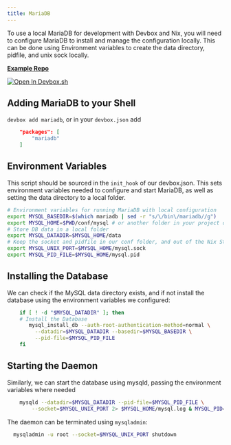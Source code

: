 ```yaml
---
title: MariaDB
---
```

To use a local MariaDB for development with Devbox and Nix, you will need to configure MariaDB to install and manage the configuration locally. This can be done using Environment variables to create the data directory, pidfile, and unix sock locally.

[**Example Repo**](https://github.com/jetpack-io/devbox/tree/main/examples/databases/mariadb)

[![Open In Devbox.sh](https://jetpack.io/img/devbox/open-in-devbox.svg)](https://devbox.sh/github.com/jetpack-io/devbox?folder=examples/databases/mariadb)

## Adding MariaDB to your Shell

`devbox add mariadb`, or in your `devbox.json` add

```json
    "packages": [
        "mariadb"
    ]
```

## Environment Variables

This script should be sourced in the `init_hook` of our devbox.json. This sets environment variables needed to configure and start MariaDB, as well as setting the data directory to a local folder. 

```bash
# Environment variables for running MariaDB with local configuration
export MYSQL_BASEDIR=$(which mariadb | sed -r "s/\/bin\/mariadb//g")
export MYSQL_HOME=$PWD/conf/mysql # or another folder in your project directory
# Store DB data in a local folder
export MYSQL_DATADIR=$MYSQL_HOME/data
# Keep the socket and pidfile in our conf folder, and out of the Nix Store
export MYSQL_UNIX_PORT=$MYSQL_HOME/mysql.sock
export MYSQL_PID_FILE=$MYSQL_HOME/mysql.pid
```

## Installing the Database
We can check if the MySQL data directory exists, and if not install the database using the environment variables we configured:

```bash
    if [ ! -d "$MYSQL_DATADIR" ]; then
    # Install the Database
       mysql_install_db --auth-root-authentication-method=normal \
         --datadir=$MYSQL_DATADIR --basedir=$MYSQL_BASEDIR \
         --pid-file=$MYSQL_PID_FILE
    fi
```

## Starting the Daemon
Similarly, we can start the database using mysqld, passing the environment variables where needed

```bash
    mysqld --datadir=$MYSQL_DATADIR --pid-file=$MYSQL_PID_FILE \
	    --socket=$MYSQL_UNIX_PORT 2> $MYSQL_HOME/mysql.log & MYSQL_PID=$!
```

The daemon can be terminated using `mysqladmin`: 

```bash
  mysqladmin -u root --socket=$MYSQL_UNIX_PORT shutdown
```